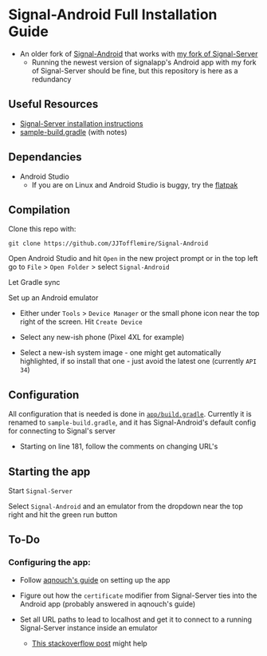 # Signal-Android Full Installation Guide

- An older fork of [Signal-Android](https://github.com/signalapp/Signal-Android) that works with [my fork of Signal-Server](https://github.com/JJTofflemire/Signal-Server) 
  - Running the newest version of signalapp's Android app with my fork of Signal-Server should be fine, but this repository is here as a redundancy

## Useful Resources

- [Signal-Server installation instructions](https://github.com/JJTofflemire/Signal-Server)
- [sample-build.gradle](app/sample-build.gradle) (with notes)

## Dependancies

- Android Studio
  - If you are on Linux and Android Studio is buggy, try the [flatpak](https://flathub.org/apps/com.google.AndroidStudio)

## Compilation

Clone this repo with:

```
git clone https://github.com/JJTofflemire/Signal-Android
```

Open Android Studio and hit `Open` in the new project prompt or in the top left go to `File` > `Open Folder` > select `Signal-Android`

Let Gradle sync

Set up an Android emulator

- Either under `Tools` > `Device Manager` or the small phone icon near the top right of the screen. Hit `Create Device`

- Select any new-ish phone (Pixel 4XL for example)

- Select a new-ish system image - one might get automatically highlighted, if so install that one - just avoid the latest one (currently `API 34`)

## Configuration

All configuration that is needed is done in [`app/build.gradle`](app/sample-build.gradle). Currently it is renamed to `sample-build.gradle`, and it has Signal-Android's default config for connecting to Signal's server

- Starting on line 181, follow the comments on changing URL's

## Starting the app

Start `Signal-Server`

Select `Signal-Android` and an emulator from the dropdown near the top right and hit the green run button

## To-Do

### Configuring the app:

- Follow [aqnouch's guide](https://github.com/aqnouch/Signal-Setup-Guide/tree/master/signal-android) on setting up the app

- Figure out how the `certificate` modifier from Signal-Server ties into the Android app (probably answered in aqnouch's guide)

- Set all URL paths to lead to localhost and get it to connect to a running Signal-Server instance inside an emulator

  - [This stackoverflow post](https://stackoverflow.com/questions/5528850/how-do-you-connect-localhost-in-the-android-emulator) might help